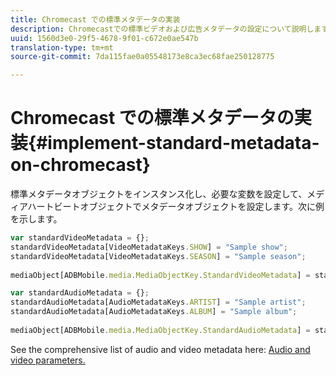 ```yaml
---
title: Chromecast での標準メタデータの実装
description: Chromecastでの標準ビデオおよび広告メタデータの設定について説明します。
uuid: 1560d3e0-29f5-4678-9f01-c672e0ae547b
translation-type: tm+mt
source-git-commit: 7da115fae0a05548173e8ca3ec68fae250128775

---
```



# Chromecast での標準メタデータの実装{#implement-standard-metadata-on-chromecast}

標準メタデータオブジェクトをインスタンス化し、必要な変数を設定して、メディアハートビートオブジェクトでメタデータオブジェクトを設定します。次に例を示します。

```js
var standardVideoMetadata = {}; 
standardVideoMetadata[VideoMetadataKeys.SHOW] = "Sample show"; 
standardVideoMetadata[VideoMetadataKeys.SEASON] = "Sample season"; 
 
mediaObject[ADBMobile.media.MediaObjectKey.StandardVideoMetadata] = standardVideoMetadata;
```

```js
var standardAudioMetadata = {}; 
standardAudioMetadata[AudioMetadataKeys.ARTIST] = "Sample artist"; 
standardAudioMetadata[AudioMetadataKeys.ALBUM] = "Sample album"; 
 
mediaObject[ADBMobile.media.MediaObjectKey.StandardAudioMetadata] = standardAudioMetadata;
```

See the comprehensive list of audio and video metadata here: [Audio and video parameters.](/help/metrics-and-metadata/audio-video-parameters.md)
